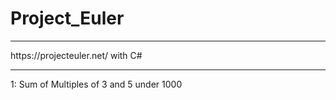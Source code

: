 # Project_Euler
<hr>
https://projecteuler.net/ with C#
<hr>
1: Sum of Multiples of 3 and 5 under 1000<br>
